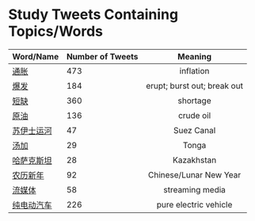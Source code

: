 # Study Tweets Containing Topics/Words
        
| Word/Name | Number of Tweets | Meaning |
| ----- | ----- | :---: |
| [通胀](通胀.md) | 473 | inflation |
| [爆发](爆发.md) | 184 | erupt; burst out; break out |
| [短缺](短缺.md) | 360 | shortage |
| [原油](原油.md) | 136 | crude oil |
| [苏伊士运河](苏伊士运河.md) | 47 | Suez Canal |
| [汤加](汤加.md) | 29 | Tonga |
| [哈萨克斯坦](哈萨克斯坦.md) | 28 | Kazakhstan |
| [农历新年](农历新年.md) | 92 | Chinese/Lunar New Year |
| [流媒体](流媒体.md) | 58 | streaming media |
| [纯电动汽车](纯电动汽车.md) | 226 | pure electric vehicle |
